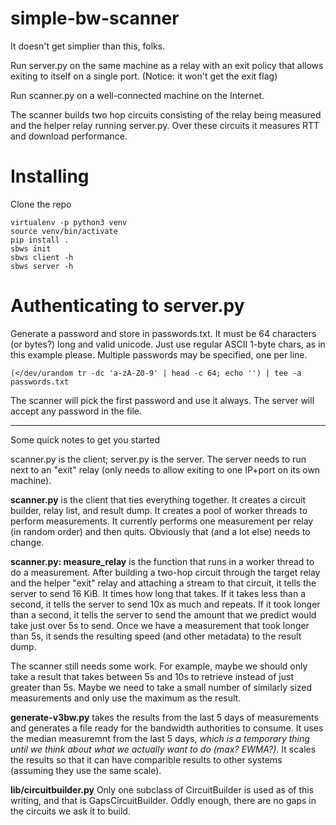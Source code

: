 # simple-bw-scanner

It doesn't get simplier than this, folks.

Run server.py on the same machine as a relay with an exit policy that allows
exiting to itself on a single port. (Notice: it won't get the exit flag)

Run scanner.py on a well-connected machine on the Internet.

The scanner builds two hop circuits consisting of the relay being measured and
the helper relay running server.py. Over these circuits it measures RTT and
download performance.

# Installing

Clone the repo

    virtualenv -p python3 venv
    source venv/bin/activate
    pip install .
    sbws init
    sbws client -h
    sbws server -h

# Authenticating to server.py

Generate a password and store in passwords.txt. It must be 64 characters (or
bytes?) long and valid unicode. Just use regular ASCII 1-byte chars, as in this
example please. Multiple passwords may be specified, one per line.

    (</dev/urandom tr -dc 'a-zA-Z0-9' | head -c 64; echo '') | tee -a passwords.txt

The scanner will pick the first password and use it always. The server will
accept any password in the file.

----------

Some quick notes to get you started

scanner.py is the client; server.py is the server. The server needs to run next
to an "exit" relay (only needs to allow exiting to one IP+port on its own
machine). 

**scanner.py** is the client that ties everything together. It creates a
circuit builder, relay list, and result dump. It creates a pool of worker
threads to perform measurements. It currently performs one measurement per
relay (in random order) and then quits. Obviously that (and a lot else) needs
to change.

**scanner.py: measure_relay** is the function that runs in a worker thread to
do a measurement. After building a two-hop circuit through the target relay and
the helper "exit" relay and attaching a stream to that circuit, it tells the
server to send 16 KiB. It times how long that takes. If it takes less than a
second, it tells the server to send 10x as much and repeats. If it took longer
than a second, it tells the server to send the amount that we predict would
take just over 5s to send. Once we have a measurement that took longer than 5s,
it sends the resulting speed (and other metadata) to the result dump.

The scanner still needs some work. For example, maybe we should only take a
result that takes between 5s and 10s to retrieve instead of just greater than
5s. Maybe we need to take a small number of similarly sized measurements and
only use the maximum as the result.

**generate-v3bw.py** takes the results from the last 5 days of measurements and
generates a file ready for the bandwidth authorities to consume. It uses the
median measuremnt from the last 5 days, *which is a temporary thing until we
think about what we actually want to do (max? EWMA?)*. It scales the results so
that it can have comparible results to other systems (assuming they use the
same scale).

**lib/circuitbuilder.py** Only one subclass of CircuitBuilder is used as of
this writing, and that is GapsCircuitBuilder. Oddly enough, there are no gaps
in the circuits we ask it to build.
